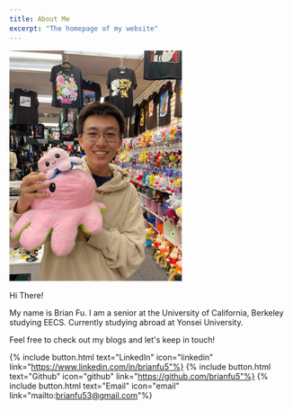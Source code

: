 ```yaml
---
title: About Me
excerpt: "The homepage of my website"
---
```


<div style="text-align: left;"><img src="/assets/img/brian_fu_homepage.jpg" width="307" height="410" alt="" ></div>

Hi There!

My name is Brian Fu. I am a senior at the University of California, Berkeley studying EECS. Currently studying abroad at Yonsei University.

Feel free to check out my blogs and let's keep in touch! 

{% include button.html text="LinkedIn" icon="linkedin" link="https://www.linkedin.com/in/brianfu5"%} {% include button.html text="Github" icon="github" link="https://github.com/brianfu5"%} {% include button.html text="Email" icon="email" link="mailto:brianfu53@gmail.com"%} 